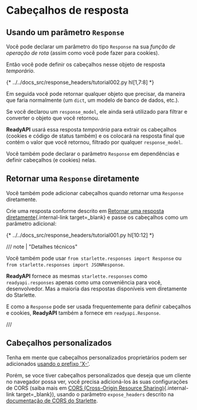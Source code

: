# Cabeçalhos de resposta

## Usando um parâmetro `Response`

Você pode declarar um parâmetro do tipo `Response` na sua *função de operação de rota* (assim como você pode fazer para cookies).

Então você pode definir os cabeçalhos nesse objeto de resposta *temporário*.

{* ../../docs_src/response_headers/tutorial002.py hl[1,7:8] *}

Em seguida você pode retornar qualquer objeto que precisar, da maneira que faria normalmente (um `dict`, um modelo de banco de dados, etc.).

Se você declarou um `response_model`, ele ainda será utilizado para filtrar e converter o objeto que você retornou.

**ReadyAPI** usará essa resposta *temporária* para extrair os cabeçalhos (cookies e código de status também) e os colocará na resposta final que contém o valor que você retornou, filtrado por qualquer `response_model`.

Você também pode declarar o parâmetro `Response` em dependências e definir cabeçalhos (e cookies) nelas.

## Retornar uma `Response` diretamente

Você também pode adicionar cabeçalhos quando retornar uma `Response` diretamente.

Crie uma resposta conforme descrito em [Retornar uma resposta diretamente](response-directly.md){.internal-link target=_blank} e passe os cabeçalhos como um parâmetro adicional:

{* ../../docs_src/response_headers/tutorial001.py hl[10:12] *}

/// note | "Detalhes técnicos"

Você também pode usar `from starlette.responses import Response` ou `from starlette.responses import JSONResponse`.

**ReadyAPI** fornece as mesmas `starlette.responses` como `readyapi.responses` apenas como uma conveniência para você, desenvolvedor. Mas a maioria das respostas disponíveis vem diretamente do Starlette.

E como a `Response` pode ser usada frequentemente para definir cabeçalhos e cookies, **ReadyAPI** também a fornece em `readyapi.Response`.

///

## Cabeçalhos personalizados

Tenha em mente que cabeçalhos personalizados proprietários podem ser adicionados <a href="https://developer.mozilla.org/en-US/docs/Web/HTTP/Headers" class="external-link" target="_blank">usando o prefixo 'X-'</a>.

Porém, se voce tiver cabeçalhos personalizados que deseja que um cliente no navegador possa ver, você precisa adicioná-los às suas configurações de CORS (saiba mais em [CORS (Cross-Origin Resource Sharing)](../tutorial/cors.md){.internal-link target=_blank}), usando o parâmetro `expose_headers` descrito na <a href="https://www.starlette.io/middleware/#corsmiddleware" class="external-link" target="_blank">documentação de CORS do Starlette</a>.
